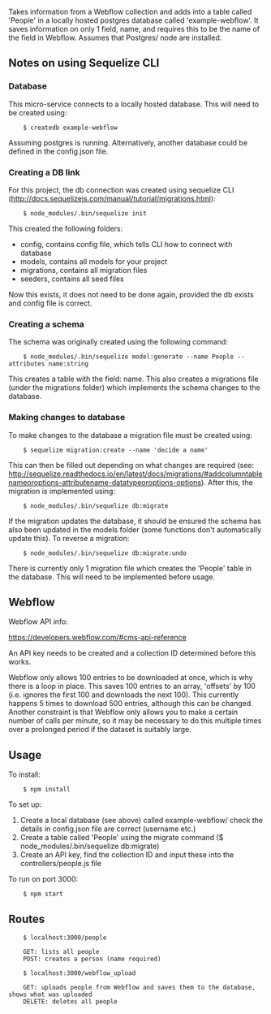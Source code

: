 Takes information from a Webflow collection and adds into a table called 'People' in a locally hosted postgres database called 'example-webflow'. It saves information on only 1 field, name, and requires this to be the name of the field in Webflow. Assumes that Postgres/ node are installed.

## Notes on using Sequelize CLI

### Database
This micro-service connects to a locally hosted database. This will need to be created using:

        $ createdb example-webflow

Assuming postgres is running. Alternatively, another database could be defined in the config.json file.

### Creating a DB link
For this project, the db connection was created using sequelize CLI (http://docs.sequelizejs.com/manual/tutorial/migrations.html):

        $ node_modules/.bin/sequelize init

This created the following folders:

- config, contains config file, which tells CLI how to connect with database
- models, contains all models for your project
- migrations, contains all migration files
- seeders, contains all seed files

Now this exists, it does not need to be done again, provided the db exists and config file is correct.

### Creating a schema
The schema was originally created using the following command:

        $ node_modules/.bin/sequelize model:generate --name People --attributes name:string

This creates a table with the field: name. This also creates a migrations file (under the migrations folder) which implements the schema changes to the database.

### Making changes to database
To make changes to the database a migration file must be created using:

        $ sequelize migration:create --name 'decide a name'

This can then be filled out depending on what changes are required (see: http://sequelize.readthedocs.io/en/latest/docs/migrations/#addcolumntablenameoroptions-attributename-datatypeoroptions-options). After this, the migration is implemented using:

        $ node_modules/.bin/sequelize db:migrate

If the migration updates the database, it should be ensured the schema has also been updated in the models folder (some functions don't automatically update this). To reverse a migration:

        $ node_modules/.bin/sequelize db:migrate:undo

There is currently only 1 migration file which creates the 'People' table in the database. This will need to be implemented before usage. 
        
## Webflow
Webflow API info:

https://developers.webflow.com/#cms-api-reference

An API key needs to be created and a collection ID determined before this works.

Webflow only allows 100 entries to be downloaded at once, which is why there is a loop in place. This saves 100 entries to an array, 'offsets' by 100 (i.e. ignores the first 100 and downloads the next 100). This currently happens 5 times to download 500 entries, although this can be changed. Another constraint is that Webflow only allows you to make a certain number of calls per minute, so it may be necessary to do this multiple times over a prolonged period if the dataset is suitably large.

## Usage
To install:

        $ npm install

To set up:

1. Create a local database (see above) called example-webflow/ check the details in config.json file are correct (username etc.)
2. Create a table called 'People' using the migrate command ($ node_modules/.bin/sequelize db:migrate)
3. Create an API key, find the collection ID and input these into the controllers/people.js file

To run on port 3000:

        $ npm start

## Routes

        $ localhost:3000/people 

        GET: lists all people
        POST: creates a person (name required)

        $ localhost:3000/webflow_upload

        GET: uploads people from Webflow and saves them to the database, shows what was uploaded
        DELETE: deletes all people

